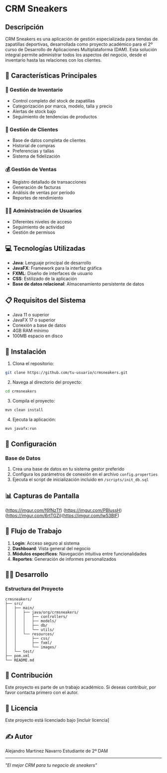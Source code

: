 


          
# CRM Sneakers

## Descripción
CRM Sneakers es una aplicación de gestión especializada para tiendas de zapatillas deportivas, desarrollada como proyecto académico para el 2º curso de Desarrollo de Aplicaciones Multiplataforma (DAM). Esta solución integral permite administrar todos los aspectos del negocio, desde el inventario hasta las relaciones con los clientes.

## 🚀 Características Principales

### 👟 Gestión de Inventario
- Control completo del stock de zapatillas
- Categorización por marca, modelo, talla y precio
- Alertas de stock bajo
- Seguimiento de tendencias de productos

### 👥 Gestión de Clientes
- Base de datos completa de clientes
- Historial de compras
- Preferencias y tallas
- Sistema de fidelización

### 💰 Gestión de Ventas
- Registro detallado de transacciones
- Generación de facturas
- Análisis de ventas por período
- Reportes de rendimiento

### 👨‍💼 Administración de Usuarios
- Diferentes niveles de acceso
- Seguimiento de actividad
- Gestión de permisos

## 💻 Tecnologías Utilizadas
- **Java**: Lenguaje principal de desarrollo
- **JavaFX**: Framework para la interfaz gráfica
- **FXML**: Diseño de interfaces de usuario
- **CSS**: Estilizado de la aplicación
- **Base de datos relacional**: Almacenamiento persistente de datos

## 📋 Requisitos del Sistema
- Java 11 o superior
- JavaFX 17 o superior
- Conexión a base de datos
- 4GB RAM mínimo
- 100MB espacio en disco

## 🔧 Instalación

1. Clona el repositorio:
```bash
git clone https://github.com/tu-usuario/crmsneakers.git
```

2. Navega al directorio del proyecto:
```bash
cd crmsneakers
```

3. Compila el proyecto:
```bash
mvn clean install
```

4. Ejecuta la aplicación:
```bash
mvn javafx:run
```

## 📝 Configuración

### Base de Datos
1. Crea una base de datos en tu sistema gestor preferido
2. Configura los parámetros de conexión en el archivo `config.properties`
3. Ejecuta el script de inicialización incluido en `/scripts/init_db.sql`

## 📊 Capturas de Pantalla

(https://imgur.com/f6fNzTf) (https://imgur.com/PBIussH)(https://imgur.com/6rtTGZi)(https://imgur.com/lw53BlF)

## 🔄 Flujo de Trabajo
1. **Login**: Acceso seguro al sistema
2. **Dashboard**: Vista general del negocio
3. **Módulos específicos**: Navegación intuitiva entre funcionalidades
4. **Reportes**: Generación de informes personalizados

## 👨‍💻 Desarrollo

### Estructura del Proyecto
```
crmsneakers/
├── src/
│   ├── main/
│   │   ├── java/org/crmsneakers/
│   │   │   ├── controllers/
│   │   │   ├── models/
│   │   │   ├── db/
│   │   │   └── utils/
│   │   └── resources/
│   │       ├── css/
│   │       ├── fxml/
│   │       └── images/
│   └── test/
├── pom.xml
└── README.md
```

## 🤝 Contribución
Este proyecto es parte de un trabajo académico. Si deseas contribuir, por favor contacta primero con el autor.

## 📜 Licencia
Este proyecto está licenciado bajo [incluir licencia]

## ✍️ Autor
Alejandro Martinez Navarro
Estudiante de 2º DAM


---

*"El mejor CRM para tu negocio de sneakers"*